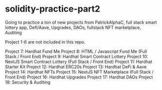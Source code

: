 # solidity-practice-part2

Going to practice a ton of new projects from PatrickAlphaC, full stack smart lottery app, Defi/Aave, Upgrades, DAOs, fullstack NFT marketplace, Auditing

Project 1-6 are not included in this repo.

Project 7: Hardhat Fund Me
Project 8: HTML / Javascript Fund Me (Full Stack / Front End)
Project 9: Hardhat Smart Contract Lottery
Project 10: NextJS Smart Contract Lottery (Full Stack / Front End)
Project 11: Hardhat Starter Kit
Project 12: Hardhat ERC20s
Project 13: Hardhat DeFi & Aave
Project 14: Hardhat NFTs
Project 15: NextJS NFT Marketplace (Full Stack / Front End)
Project 16: Hardhat Upgrades
Project 17: Hardhat DAOs
Project 18: Security & Auditing
